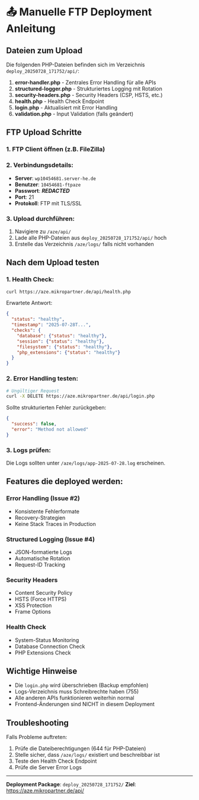 # 📤 Manuelle FTP Deployment Anleitung

## Dateien zum Upload

Die folgenden PHP-Dateien befinden sich im Verzeichnis `deploy_20250728_171752/api/`:

1. **error-handler.php** - Zentrales Error Handling für alle APIs
2. **structured-logger.php** - Strukturiertes Logging mit Rotation
3. **security-headers.php** - Security Headers (CSP, HSTS, etc.)
4. **health.php** - Health Check Endpoint
5. **login.php** - Aktualisiert mit Error Handling
6. **validation.php** - Input Validation (falls geändert)

## FTP Upload Schritte

### 1. FTP Client öffnen (z.B. FileZilla)

### 2. Verbindungsdetails:
- **Server**: `wp10454681.server-he.de`
- **Benutzer**: `10454681-ftpaze`
- **Passwort**: ***REDACTED***
- **Port**: 21
- **Protokoll**: FTP mit TLS/SSL

### 3. Upload durchführen:
1. Navigiere zu `/aze/api/`
2. Lade alle PHP-Dateien aus `deploy_20250728_171752/api/` hoch
3. Erstelle das Verzeichnis `/aze/logs/` falls nicht vorhanden

## Nach dem Upload testen

### 1. Health Check:
```bash
curl https://aze.mikropartner.de/api/health.php
```

Erwartete Antwort:
```json
{
  "status": "healthy",
  "timestamp": "2025-07-28T...",
  "checks": {
    "database": {"status": "healthy"},
    "session": {"status": "healthy"},
    "filesystem": {"status": "healthy"},
    "php_extensions": {"status": "healthy"}
  }
}
```

### 2. Error Handling testen:
```bash
# Ungültiger Request
curl -X DELETE https://aze.mikropartner.de/api/login.php
```

Sollte strukturierten Fehler zurückgeben:
```json
{
  "success": false,
  "error": "Method not allowed"
}
```

### 3. Logs prüfen:
Die Logs sollten unter `/aze/logs/app-2025-07-28.log` erscheinen.

## Features die deployed werden:

### Error Handling (Issue #2)
- Konsistente Fehlerformate
- Recovery-Strategien
- Keine Stack Traces in Production

### Structured Logging (Issue #4)
- JSON-formatierte Logs
- Automatische Rotation
- Request-ID Tracking

### Security Headers
- Content Security Policy
- HSTS (Force HTTPS)
- XSS Protection
- Frame Options

### Health Check
- System-Status Monitoring
- Database Connection Check
- PHP Extensions Check

## Wichtige Hinweise

- Die `login.php` wird überschrieben (Backup empfohlen)
- Logs-Verzeichnis muss Schreibrechte haben (755)
- Alle anderen APIs funktionieren weiterhin normal
- Frontend-Änderungen sind NICHT in diesem Deployment

## Troubleshooting

Falls Probleme auftreten:
1. Prüfe die Dateiberechtigungen (644 für PHP-Dateien)
2. Stelle sicher, dass `/aze/logs/` existiert und beschreibbar ist
3. Teste den Health Check Endpoint
4. Prüfe die Server Error Logs

---

**Deployment Package**: `deploy_20250728_171752/`
**Ziel**: https://aze.mikropartner.de/api/